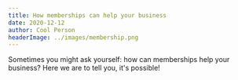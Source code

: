 ```yaml
---
title: How memberships can help your business
date: 2020-12-12
author: Cool Person
headerImage: ../images/membership.png
---
```


Sometimes you might ask yourself: how can memberships help your business? Here
we are to tell you, it's possible!
